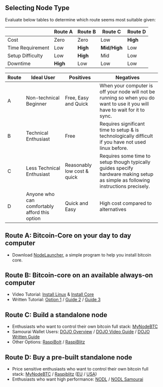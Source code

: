 ##  Selecting Node Type

Evaluate below tables to determine which route seems most suitable given:

|                       | Route A       | Route B       | Route C       | Route D       |
| --                    | --            | --            | --            | --            |
| Cost                  | Zero          | Zero          | Low           | **High**      |
| Time Requirement      | Low           | **High**      | **Mid/High**  | Low           |
| Setup Difficulty      | Low           | **High**      | Mid           | Low           |
| Downtime              | **High**      | Low           | Low           | Low           |


| Route | Ideal User | Positives     | Negatives     |
| --    | --         | --            | --            |
| A | Non-technical Beginner | Free, Easy and Quick | When your computer is off your node will not be running so when you do want to use it you will have to wait for it to sync.|
| B | Technical Enthusiast | Free | Requires significant time to setup & is technologically difficult if you have not used linux before.|
| C | Less Technical Enthusiast | Reasonably low cost & quick | Requires some time to setup though typically guides specify hardware making setup as simple as following instructions precisely. |
| D | Anyone who can comfortably afford this option | Quick and Easy | High cost compared to alternatives |

## Route A: Bitcoin-Core on your day to day computer
- Download [NodeLauncher](https://github.com/lightning-power-users/node-launcher/releases), a simple program to help you install bitcoin core.

## Route B: Bitcoin-core on an available always-on computer
- Video Tutorial: [Install Linux](https://www.youtube.com/watch?v=0Zq_JdExHkE&list=PLmoQ11MXEmagwLs0NtjadkyVwc-CFfr4h) & [Install Core](https://www.youtube.com/watch?v=q0Uen8p4feM&list=PLmoQ11MXEmag9I2ibHnubzJdjDqypujCk)
- Written Tutorial: [Option 1](https://6102bitcoin.com/secure-bitcoin/) / [Guide 2](https://medium.com/hackernoon/a-complete-beginners-guide-to-installing-a-bitcoin-full-node-on-linux-2018-edition-cb8e384479ea) / [Guide 3](https://github.com/k3tan172/ubuntu-node-box/)

## Route C: Build a standalone node
- Enthusiasts who want to control their own bitcoin full stack: [MyNodeBTC](http://mynodebtc.com/)
- Samourai Wallet Users: [DOJO Overview](https://www.bitcoinqna.com/post/ronindojo-101) / [DOJO Video Guide](https://youtu.be/7YFrjnfiDS0) / [DOJO Written Guide](https://code.samourai.io/ronindojo/RoninDojo/-/wikis/Preparation)
- Other Options: [RaspiBolt](https://stadicus.github.io/RaspiBolt/) / [RaspiBlitz](https://github.com/rootzoll/raspiblitz)

## Route D: Buy a pre-built standalone node
- Price sensitive enthusiasts who want to control their own bitcoin full stack: [MyNodeBTC](http://mynodebtc.com/products/one) / [Raspiblitz](https://raspiblitz.com/) ([EU](https://shop.fulmo.org/) / [USA](https://lightninginabox.co/product/raspiblitz-raspberry-pi-lightning-node/))
- Enthusiasts who want high performance: [NODL](https://www.nodl.it/) / [NODL Samourai](https://shop.nodl.it/en/home/38-nodl-samourai-edition.html)
